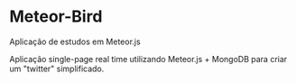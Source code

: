 # Meteor-Bird
Aplicação de estudos em Meteor.js


Aplicação single-page real time utilizando Meteor.js + MongoDB para criar um "twitter" simplificado.
